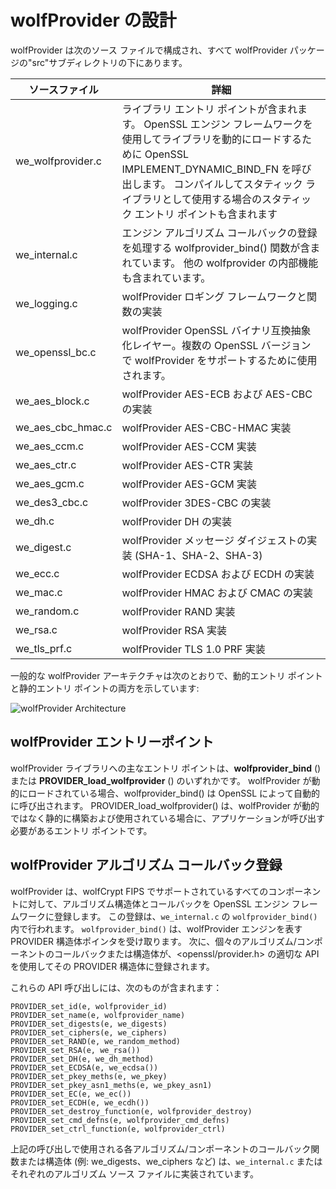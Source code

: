 # wolfProvider の設計

wolfProvider は次のソース ファイルで構成され、すべて wolfProvider パッケージの"src"サブディレクトリの下にあります。

| ソースファイル | 詳細 |
| --------------- | ---------------- |
| we_wolfprovider.c | ライブラリ エントリ ポイントが含まれます。 OpenSSL エンジン フレームワークを使用してライブラリを動的にロードするために OpenSSL IMPLEMENT_DYNAMIC_BIND_FN を呼び出します。 コンパイルしてスタティック ライブラリとして使用する場合のスタティック エントリ ポイントも含まれます |
| we_internal.c | エンジン アルゴリズム コールバックの登録を処理する wolfprovider_bind() 関数が含まれています。 他の wolfprovider の内部機能も含まれています。 |
| we_logging.c | wolfProvider ロギング フレームワークと関数の実装 |
| we_openssl_bc.c | wolfProvider OpenSSL バイナリ互換抽象化レイヤー。複数の OpenSSL バージョンで wolfProvider をサポートするために使用されます。 |
| we_aes_block.c | wolfProvider AES-ECB および AES-CBC の実装 |
| we_aes_cbc_hmac.c | wolfProvider AES-CBC-HMAC 実装 |
| we_aes_ccm.c | wolfProvider AES-CCM 実装 |
| we_aes_ctr.c | wolfProvider AES-CTR 実装 |
| we_aes_gcm.c | wolfProvider AES-GCM 実装 |
| we_des3_cbc.c | wolfProvider 3DES-CBC の実装 |
| we_dh.c | wolfProvider DH の実装 |
| we_digest.c | wolfProvider メッセージ ダイジェストの実装 (SHA-1、SHA-2、SHA-3) |
| we_ecc.c | wolfProvider ECDSA および ECDH の実装 |
| we_mac.c | wolfProvider HMAC および CMAC の実装 |
| we_random.c | wolfProvider RAND 実装 |
| we_rsa.c | wolfProvider RSA 実装 |
| we_tls_prf.c | wolfProvider TLS 1.0 PRF 実装 |


一般的な wolfProvider アーキテクチャは次のとおりで、動的エントリ ポイントと静的エントリ ポイントの両方を示しています:

![wolfProvider Architecture](png/wolfprovider_architecture.png)

## wolfProvider エントリーポイント

wolfProvider ライブラリへの主なエントリ ポイントは、**wolfprovider_bind** () または **PROVIDER_load_wolfprovider** () のいずれかです。 wolfProvider が動的にロードされている場合、wolfprovider_bind() は OpenSSL によって自動的に呼び出されます。 PROVIDER_load_wolfprovider() は、wolfProvider が動的ではなく静的に構築および使用されている場合に、アプリケーションが呼び出す必要があるエントリ ポイントです。

## wolfProvider アルゴリズム コールバック登録

wolfProvider は、wolfCrypt FIPS でサポートされているすべてのコンポーネントに対して、アルゴリズム構造体とコールバックを OpenSSL エンジン フレームワークに登録します。 この登録は、`we_internal.c` の `wolfprovider_bind()` 内で行われます。 `wolfprovider_bind()` は、wolfProvider エンジンを表す PROVIDER 構造体ポインタを受け取ります。 次に、個々のアルゴリズム/コンポーネントのコールバックまたは構造体が、<openssl/provider.h> の適切な API を使用してその PROVIDER 構造体に登録されます。



これらの API 呼び出しには、次のものが含まれます：
```
PROVIDER_set_id(e, wolfprovider_id)
PROVIDER_set_name(e, wolfprovider_name)
PROVIDER_set_digests(e, we_digests)
PROVIDER_set_ciphers(e, we_ciphers)
PROVIDER_set_RAND(e, we_random_method)
PROVIDER_set_RSA(e, we_rsa())
PROVIDER_set_DH(e, we_dh_method)
PROVIDER_set_ECDSA(e, we_ecdsa())
PROVIDER_set_pkey_meths(e, we_pkey)
PROVIDER_set_pkey_asn1_meths(e, we_pkey_asn1)
PROVIDER_set_EC(e, we_ec())
PROVIDER_set_ECDH(e, we_ecdh())
PROVIDER_set_destroy_function(e, wolfprovider_destroy)
PROVIDER_set_cmd_defns(e, wolfprovider_cmd_defns)
PROVIDER_set_ctrl_function(e, wolfprovider_ctrl)
```

上記の呼び出しで使用される各アルゴリズム/コンポーネントのコールバック関数または構造体 (例: we_digests、we_ciphers など) は、`we_internal.c` またはそれぞれのアルゴリズム ソース ファイルに実装されています。
